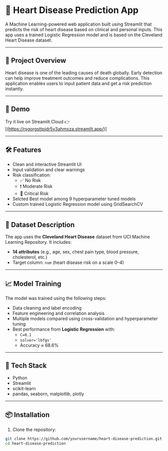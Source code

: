# 💓 Heart Disease Prediction App

A Machine Learning-powered web application built using Streamlit that predicts the risk of heart disease based on clinical and personal inputs. This app uses a trained Logistic Regression model and is based on the Cleveland Heart Disease dataset.

---

## 📌 Project Overview

Heart disease is one of the leading causes of death globally. Early detection can help improve treatment outcomes and reduce complications. This application enables users to input patient data and get a risk prediction instantly.

---

## 🚀 Demo

Try it live on Streamlit Cloud 👉 [(https://rsgorgsttpjdr5v3ahmxza.streamlit.app/)]

---

## 🛠️ Features

- Clean and interactive Streamlit UI
- Input validation and clear warnings
- Risk classification:
  - ✅ No Risk
  - ❗ Moderate Risk
  - 🚨 Critical Risk
- Selcted Best model among 9 hyperparameter tuned models
- Custom trained Logistic Regression model using GridSearchCV

---

## 📂 Dataset Description

The app uses the **Cleveland Heart Disease** dataset from UCI Machine Learning Repository. It includes:
- **14 attributes** (e.g., age, sex, chest pain type, blood pressure, cholesterol, etc.)
- Target column: `num` (heart disease risk on a scale 0–4)

---

## 📈 Model Training

The model was trained using the following steps:
- Data cleaning and label encoding
- Feature engineering and correlation analysis
- Multiple models compared using cross-validation and hyperparameter tuning
- Best performance from **Logistic Regression** with:
  - `C=0.1`
  - `solver='lbfgs'`
  - Accuracy ≈ 68.6%

---

## 🔧 Tech Stack

- Python
- Streamlit
- scikit-learn
- pandas, seaborn, matplotlib, plotly

---

## 📦 Installation

1. Clone the repository:

```bash
git clone https://github.com/yourusername/heart-disease-prediction.git
cd heart-disease-prediction
